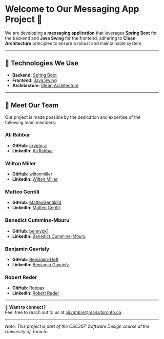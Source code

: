 # Welcome to Our Messaging App Project 🚀

We are developing a **messaging application** that leverages **Spring Boot** for the backend and **Java Swing** for the frontend, adhering to **Clean Architecture** principles to ensure a robust and maintainable system.

---

## 🔧 Technologies We Use

- **Backend**: [Spring Boot](https://spring.io/projects/spring-boot)
- **Frontend**: [Java Swing](https://docs.oracle.com/javase/8/docs/technotes/guides/swing/)
- **Architecture**: [Clean Architecture](https://8thlight.com/blog/uncle-bob/2012/08/13/the-clean-architecture.html)

---

## 🌟 Meet Our Team

Our project is made possible by the dedication and expertise of the following team members:

### Ali Rahbar
- **GitHub**: [crypto-a](https://github.com/crypto-a)  
- **LinkedIn**: [Ali Rahbar](https://www.linkedin.com/in/ali-rahbar/)  

### Wilton Miller
- **GitHub**: [wiltonmiller](https://github.com/wiltonmiller)  
- **LinkedIn**: [Wilton Miller](https://www.linkedin.com/in/wilton-miller/)  

### Matteo Gentili
- **GitHub**: [MatteoGentili24](https://github.com/MatteoGentili24)  
- **LinkedIn**: [Matteo Gentili](https://www.linkedin.com/in/matteo-gentili/)  

### Benedict Cummins-Mburu
- **GitHub**: [bennypk1](https://github.com/bennypk1)  
- **LinkedIn**: [Benedict Cummins-Mburu](https://www.linkedin.com/in/benedict-cummins-mburu/)  

### Benjamin Gavriely
- **GitHub**: [Benjamin-Uoft](https://github.com/Benjamin-Uoft)  
- **LinkedIn**: [Benjamin Gavriely](https://www.linkedin.com/in/benjamin-gavriely/)  

### Robert Reder
- **GitHub**: [Roppax](https://github.com/Roppax)  
- **LinkedIn**: [Robert Reder](https://www.linkedin.com/in/robert-reder/)  
---

💬 **Want to connect?**  
Feel free to reach out to us at [ali.rahbar@mail.utoronto.ca](mailto:ali.rahbar@mail.utoronto.ca).

---

*Note: This project is part of the CSC207: Software Design course at the University of Toronto.* 
